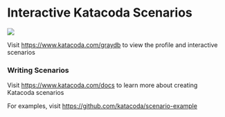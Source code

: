 # Interactive Katacoda Scenarios

[![](http://shields.katacoda.com/katacoda/graydb/count.svg)](https://www.katacoda.com/graydb "Get your profile on Katacoda.com")

Visit https://www.katacoda.com/graydb to view the profile and interactive scenarios

### Writing Scenarios
Visit https://www.katacoda.com/docs to learn more about creating Katacoda scenarios

For examples, visit https://github.com/katacoda/scenario-example
